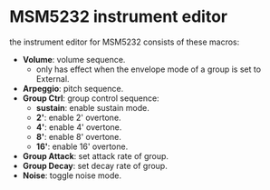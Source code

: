 # MSM5232 instrument editor

the instrument editor for MSM5232 consists of these macros:

- **Volume**: volume sequence.
  - only has effect when the envelope mode of a group is set to External.
- **Arpeggio**: pitch sequence.
- **Group Ctrl**: group control sequence:
  - **sustain**: enable sustain mode.
  - **2'**: enable 2' overtone.
  - **4'**: enable 4' overtone.
  - **8'**: enable 8' overtone.
  - **16'**: enable 16' overtone.
- **Group Attack**: set attack rate of group.
- **Group Decay**: set decay rate of group.
- **Noise**: toggle noise mode.
